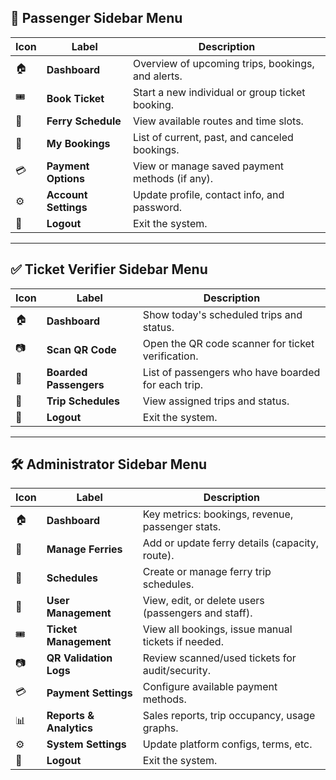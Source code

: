 
## 🚢 **Passenger Sidebar Menu**

| Icon | Label               | Description |
|------|---------------------|-------------|
| 🏠   | **Dashboard**        | Overview of upcoming trips, bookings, and alerts. |
| 🎟️   | **Book Ticket**      | Start a new individual or group ticket booking. |
| 📅   | **Ferry Schedule**   | View available routes and time slots. |
| 🧾   | **My Bookings**      | List of current, past, and canceled bookings. |
| 💳   | **Payment Options**  | View or manage saved payment methods (if any). |
| ⚙️   | **Account Settings** | Update profile, contact info, and password. |
| 🚪   | **Logout**           | Exit the system. |

---

## ✅ **Ticket Verifier Sidebar Menu**

| Icon | Label                | Description |
|------|----------------------|-------------|
| 🏠   | **Dashboard**         | Show today's scheduled trips and status. |
| 📷   | **Scan QR Code**      | Open the QR code scanner for ticket verification. |
| 👥   | **Boarded Passengers**| List of passengers who have boarded for each trip. |
| 🧭   | **Trip Schedules**    | View assigned trips and status. |
| 🚪   | **Logout**            | Exit the system. |

---

## 🛠️ **Administrator Sidebar Menu**

| Icon | Label                   | Description |
|------|-------------------------|-------------|
| 🏠   | **Dashboard**            | Key metrics: bookings, revenue, passenger stats. |
| 🚢   | **Manage Ferries**       | Add or update ferry details (capacity, route). |
| 📅   | **Schedules**            | Create or manage ferry trip schedules. |
| 👥   | **User Management**      | View, edit, or delete users (passengers and staff). |
| 🎟️   | **Ticket Management**   | View all bookings, issue manual tickets if needed. |
| 📷   | **QR Validation Logs**   | Review scanned/used tickets for audit/security. |
| 💳   | **Payment Settings**     | Configure available payment methods. |
| 📊   | **Reports & Analytics**  | Sales reports, trip occupancy, usage graphs. |
| ⚙️   | **System Settings**      | Update platform configs, terms, etc. |
| 🚪   | **Logout**               | Exit the system. |

